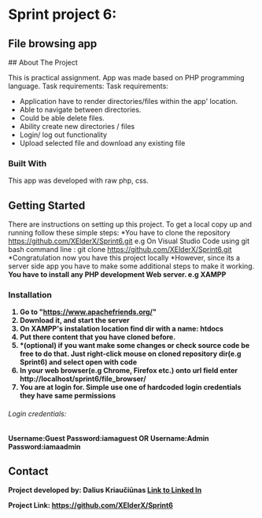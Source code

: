 # Sprint project 6:
<h2>File browsing app</h2>
## About The Project

This is practical assignment. App was made based on PHP programming language. Task requirements:
Task requirements:
* Application have to render directories/files within the app' location.  
* Able to navigate between directories.
* Could be able delete files.
* Ability create new directories / files
* Login/ log out functionality 
* Upload selected file and download any existing file

### Built With

This app was developed with raw php, css.

## Getting Started

There are instructions on setting up this project.
To get a local copy up and running follow these simple steps:
*You have to clone the repository https://github.com/XElderX/Sprint6.git 
e.g On Visual Studio Code using git bash command line : git clone https://github.com/XElderX/Sprint6.git
*Congratulation now you have this project locally
*However, since its a server side app you have to make some additional steps to make it working. <b>You have to install any PHP development Web server. e.g XAMPP


### Installation
1. Go to "https://www.apachefriends.org/"
2. Download it, and start the server
3. On XAMPP's instalation location find dir with a name: htdocs
4. Put there content that you have cloned before.
5. *(optional) if you want make some changes or check source code be free to do that. Just right-click mouse on cloned repository dir(e.g Sprint6) and select open with code
6. In your web browser(e.g Chrome, Firefox etc.) onto url field enter http://localhost/sprint6/file_browser/ 
7. You are at login for. Simple use one of hardcoded login credentials they have same permissions

<h6>Login credentials:</h6>
Username:Guest
Password:iamaguest
OR
Username:Admin
Password:iamaadmin


## Contact

<span><strong>Project developed by: </strong> Dalius Kriaučiūnas <a href="https://www.linkedin.com/in/dalius-kriauciunas/">Link to Linked In </a></span>

Project Link: https://github.com/XElderX/Sprint6




